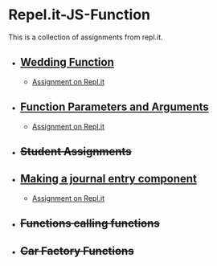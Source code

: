 # Repel.it-JS-Function
This is a collection of assignments from repl.it.

- ## [Wedding Function](https://github.com/TrinityTerry/Repl.it-JS-Function/tree/master/wedding-function)
    - [Assignment on Repl.it](https://repl.it/@TrinityTerry/Wedding-Function)

- ## [Function Parameters and Arguments](https://github.com/TrinityTerry/Repl.it-JS-Function/tree/master/function-parameters-and-arguments)
    - [Assignment on Repl.it](https://repl.it/@TrinityTerry/Function-Parameters-and-Arguments)

- ## ~~Student Assignments~~

- ## [Making a journal entry component](https://github.com/TrinityTerry/Repl.it-JS-Function/tree/master/making-a-journal-entry-component)
    - [Assignment on Repl.it](https://repl.it/@TrinityTerry/Making-a-journal-entry-component)


- ## ~~Functions calling functions~~


- ## ~~Car Factory Functions~~

